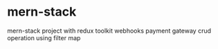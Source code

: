 # mern-stack
mern-stack project with redux toolkit webhooks payment gateway crud operation using filter map 
